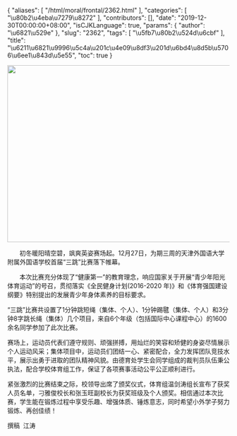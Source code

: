 {
    "aliases": [
        "/html/moral/frontal/2362.html"
    ],
    "categories": [
        "\u80b2\u4eba\u7279\u8272"
    ],
    "contributors": [],
    "date": "2019-12-30T00:00:00+08:00",
    "isCJKLanguage": true,
    "params": {
        "author": "\u6821\u529e"
    },
    "slug": "2362",
    "tags": [
        "\u5fb7\u80b2\u524d\u6cbf"
    ],
    "title": "\u6211\u6821\u9996\u5c4a\u201c\u4e09\u8df3\u201d\u6bd4\u8d5b\u5706\u6ee1\u843d\u5e55",
    "toc": true
}


<img
    src="https://cdn.tfls.online/mirror/full/fcbfbeb25790da60f93c72c926b97a19cc88f731.jpg"
    style="display:block;margin-left:auto;margin-right:auto;"
    decoding="async"
    fetchpriority="auto"
    loading="lazy"
    height="400"
    width="600"
/>









       初冬暖阳晴空碧，飒爽英姿赛场起。12月27日，为期三周的天津外国语大学附属外国语学校首届“三跳”比赛落下帷幕。 




       本次比赛充分体现了“健康第一”的教育理念，响应国家关于开展“青少年阳光体育运动”的号召，贯彻落实《全民健身计划(2016-2020 年)》和《体育强国建设纲要》特别提出的发展青少年身体素养的目标要求。




“三跳”比赛共设置了1分钟跳短绳（集体、个人）、1分钟踢毽（集体、个人）和3分钟8字跳长绳（集体）几个项目，来自6个年级（包括国际中心课程中心）的1600余名同学参加了此次比赛。




赛场上，运动员代表们遵守规则、顽强拼搏，用灿烂的笑容和矫健的身姿尽情展示个人运动风采；集体项目中，运动员们团结一心、紧密配合，全力发挥团队竞技水平，展示出勇于进取的团队精神风貌。由德育处学生会同学组成的裁判员队伍秉公执法，配合学校体育组工作，保证了各项赛事活动公平公正顺利进行。




紧张激烈的比赛结束之际，校领导出席了颁奖仪式，体育组温剑涛组长宣布了获奖人员名单，刁雅俊校长和张玉旺副校长为获奖班级及个人颁奖。相信通过本次比赛，学生能在锻炼过程中享受乐趣、增强体质、锤炼意志，同时希望小外学子努力锻炼、再创佳绩！




撰稿  江涛




  



